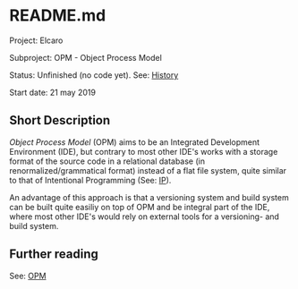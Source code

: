 # README.md

Project: Elcaro

Subproject: OPM - Object Process Model

Status: Unfinished (no code yet). See: [History]

[History]: https://github.com/Elcaro-Software/opm/blob/master/HISTORY.md

Start date: 21 may 2019

## Short Description

*Object Process Model* (OPM) aims to be an Integrated Development Environment (IDE), but contrary to most other IDE's works with a storage format of the source code in a relational database (in renormalized/grammatical format) instead of a flat file system, quite similar to that of Intentional Programming (See: [IP]).

[IP]: https://en.wikipedia.org/wiki/Intentional_programming "Intentional Programming"

An advantage of this approach is that a versioning system and build system can be built quite easiliy on top of OPM and be integral part of the IDE, where most other IDE's would rely on external tools for a versioning- and build system.

## Further reading

See: [OPM]

[OPM]: https://github.com/Elcaro-Software/opm/blob/master/opm.md "OPM"
